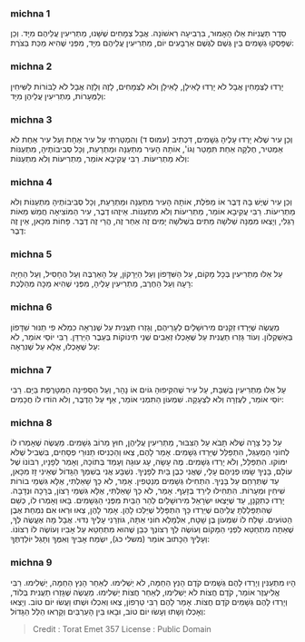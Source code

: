 
### michna 1
סֵדֶר תַּעֲנִיּוֹת אֵלוּ הָאָמוּר, בִּרְבִיעָה רִאשׁוֹנָה. אֲבָל צְמָחִים שֶׁשָּׁנוּ, מַתְרִיעִין עֲלֵיהֶם מִיָּד. וְכֵן שֶׁפָּסְקוּ גְשָׁמִים בֵּין גֶּשֶׁם לְגֶשֶׁם אַרְבָּעִים יוֹם, מַתְרִיעִין עֲלֵיהֶם מִיָּד, מִפְּנֵי שֶׁהִיא מַכַּת בַּצֹּרֶת:

### michna 2
יָרְדוּ לַצְּמָחִין אֲבָל לֹא יָרְדוּ לָאִילָן, לָאִילָן וְלֹא לַצְּמָחִים, לָזֶה וְלָזֶה אֲבָל לֹא לַבּוֹרוֹת לַשִּׁיחִין וְלַמְּעָרוֹת, מַתְרִיעִין עֲלֵיהֶן מִיָּד:

### michna 3
וְכֵן עִיר שֶׁלֹּא יָרְדוּ עָלֶיהָ גְשָׁמִים, דִּכְתִיב (עמוס ד) וְהִמְטַרְתִּי עַל עִיר אֶחָת וְעַל עִיר אַחַת לֹא אַמְטִיר, חֶלְקָה אַחַת תִּמָּטֵר וְגוֹ', אוֹתָהּ הָעִיר מִתְעַנָּה וּמַתְרַעַת, וְכָל סְבִיבוֹתֶיהָ, מִתְעַנּוֹת וְלֹא מַתְרִיעוֹת. רַבִּי עֲקִיבָא אוֹמֵר, מַתְרִיעוֹת וְלֹא מִתְעַנּוֹת:

### michna 4
וְכֵן עִיר שֶׁיֶּשׁ בָּהּ דֶּבֶר אוֹ מַפֹּלֶת, אוֹתָהּ הָעִיר מִתְעַנָּה וּמַתְרַעַת, וְכָל סְבִיבוֹתֶיהָ מִתְעַנּוֹת וְלֹא מַתְרִיעוֹת. רַבִּי עֲקִיבָא אוֹמֵר, מַתְרִיעוֹת וְלֹא מִתְעַנּוֹת. אֵיזֶהוּ דֶבֶר, עִיר הַמּוֹצִיאָה חֲמֵשׁ מֵאוֹת רַגְלִי, וְיָצְאוּ מִמֶּנָּה שְׁלשָׁה מֵתִים בִּשְׁלשָׁה יָמִים זֶה אַחַר זֶה, הֲרֵי זֶה דֶבֶר. פָּחוֹת מִכָּאן, אֵין זֶה דֶבֶר:

### michna 5
עַל אֵלּוּ מַתְרִיעִין בְּכָל מָקוֹם, עַל הַשִּׁדָּפוֹן וְעַל הַיֵּרָקוֹן, עַל הָאַרְבֶּה וְעַל הֶחָסִיל, וְעַל הַחַיָּה רָעָה וְעַל הַחֶרֶב, מַתְרִיעִין עָלֶיהָ, מִפְּנֵי שֶׁהִיא מַכָּה מְהַלֶּכֶת:

### michna 6
מַעֲשֶׂה שֶׁיָּרְדוּ זְקֵנִים מִירוּשָׁלַיִם לְעָרֵיהֶם, וְגָזְרוּ תַעֲנִית עַל שֶׁנִּרְאָה כִמְלֹא פִי תַנּוּר שִׁדָּפוֹן בְּאַשְׁקְלוֹן. וְעוֹד גָּזְרוּ תַעֲנִית עַל שֶׁאָכְלוּ זְאֵבִים שְׁנֵי תִינוֹקוֹת בְּעֵבֶר הַיַּרְדֵּן. רַבִּי יוֹסֵי אוֹמֵר, לֹא עַל שֶׁאָכְלוּ, אֶלָּא עַל שֶׁנִּרְאָה:

### michna 7
עַל אֵלּוּ מַתְרִיעִין בְּשַׁבָּת, עַל עִיר שֶׁהִקִּיפוּהָ גוֹיִם אוֹ נָהָר, וְעַל הַסְּפִינָה הַמִּטָּרֶפֶת בַּיָּם. רַבִּי יוֹסֵי אוֹמֵר, לְעֶזְרָה וְלֹא לִצְעָקָה. שִׁמְעוֹן הַתִּמְנִי אוֹמֵר, אַף עַל הַדֶּבֶר, וְלֹא הוֹדוּ לוֹ חֲכָמִים:

### michna 8
עַל כָּל צָרָה שֶׁלֹּא תָבֹא עַל הַצִּבּוּר, מַתְרִיעִין עֲלֵיהֶן, חוּץ מֵרוֹב גְּשָׁמִים. מַעֲשֶׂה שֶׁאָמְרוּ לוֹ לְחוֹנִי הַמְעַגֵּל, הִתְפַּלֵּל שֶׁיֵּרְדוּ גְשָׁמִים. אָמַר לָהֶם, צְאוּ וְהַכְנִיסוּ תַנּוּרֵי פְסָחִים, בִּשְׁבִיל שֶׁלֹּא יִמּוֹקוּ. הִתְפַּלֵּל, וְלֹא יָרְדוּ גְשָׁמִים. מֶה עָשָׂה, עָג עוּגָה וְעָמַד בְּתוֹכָהּ, וְאָמַר לְפָנָיו, רִבּוֹנוֹ שֶׁל עוֹלָם, בָּנֶיךָ שָׂמוּ פְנֵיהֶם עָלַי, שֶׁאֲנִי כְבֶן בַּיִת לְפָנֶיךָ. נִשְׁבָּע אֲנִי בְשִׁמְךָ הַגָּדוֹל שֶׁאֵינִי זָז מִכָּאן, עַד שֶׁתְּרַחֵם עַל בָּנֶיךָ. הִתְחִילוּ גְּשָׁמִים מְנַטְּפִין. אָמַר, לֹא כָךְ שָׁאַלְתִּי, אֶלָּא גִּשְׁמֵי בוֹרוֹת שִׁיחִין וּמְעָרוֹת. הִתְחִילוּ לֵירֵד בְּזָעַף. אָמַר, לֹא כָךְ שָׁאַלְתִּי, אֶלָּא גִּשְׁמֵי רָצוֹן, בְּרָכָה וּנְדָבָה. יָרְדוּ כְתִקְנָן, עַד שֶׁיָּצְאוּ יִשְׂרָאֵל מִירוּשָׁלַיִם לְהַר הַבַּיִת מִפְּנֵי הַגְּשָׁמִים. בָּאוּ וְאָמְרוּ לוֹ, כְּשֵׁם שֶׁהִתְפַּלַלְתָּ עֲלֵיהֶם שֶׁיֵּרְדוּ כָּךְ הִתְפַּלֵּל שֶׁיֵּלְכוּ לָהֶן. אָמַר לָהֶן, צְאוּ וּרְאוּ אִם נִמְחֵת אֶבֶן הַטּוֹעִים. שָׁלַח לוֹ שִׁמְעוֹן בֶּן שָׁטָח, אִלְמָלֵא חוֹנִי אַתָּה, גּוֹזְרַנִי עָלֶיךָ נִדּוּי. אֲבָל מָה אֶעֱשֶׂה לְּךָ, שֶׁאַתָּה מִתְחַטֵּא לִפְנֵי הַמָּקוֹם וְעוֹשֶׂה לְךָ רְצוֹנְךָ כְּבֵן שֶׁהוּא מִתְחַטֵּא עַל אָבִיו וְעוֹשֶׂה לוֹ רְצוֹנוֹ. וְעָלֶיךָ הַכָּתוּב אוֹמֵר (משלי כג), יִשְׂמַח אָבִיךָ וְאִמֶּךָ וְתָגֵל יוֹלַדְתֶּךָ:

### michna 9
הָיוּ מִתְעַנִּין וְיָרְדוּ לָהֶם גְּשָׁמִים קֹדֶם הָנֵץ הַחַמָּה, לֹא יַשְׁלִימוּ. לְאַחַר הָנֵץ הַחַמָּה, יַשְׁלִימוּ. רַבִּי אֱלִיעֶזֶר אוֹמֵר, קֹדֶם חֲצוֹת לֹא יַשְׁלִימוּ, לְאַחַר חֲצוֹת יַשְׁלִימוּ. מַעֲשֶׂה שֶׁגָּזְרוּ תַעֲנִית בְּלוֹד, וְיָרְדוּ לָהֶם גְּשָׁמִים קֹדֶם חֲצוֹת. אָמַר לָהֶם רַבִּי טַרְפוֹן, צְאוּ וְאִכְלוּ וּשְׁתוּ וַעֲשׂוּ יוֹם טוֹב. וְיָצְאוּ וְאָכְלוּ וְשָׁתוּ וְעָשׂוּ יוֹם טוֹב, וּבָאוּ בֵּין הָעַרְבַּיִם וְקָרְאוּ הַלֵּל הַגָּדוֹל:

>Credit : Torat Emet 357
>License : Public Domain 